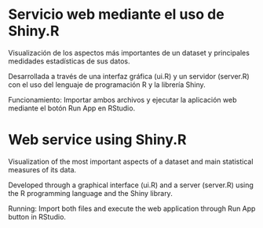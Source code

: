 # Servicio web mediante el uso de Shiny.R

Visualización de los aspectos más importantes de un dataset y principales medidades estadísticas de sus datos. 

Desarrollada a través de una interfaz gráfica (ui.R) y un servidor (server.R) con el uso del lenguaje de programación R y la librería Shiny.

Funcionamiento: Importar ambos archivos y ejecutar la aplicación web mediante el botón Run App en RStudio.

# Web service using Shiny.R

Visualization of the most important aspects of a dataset and main statistical measures of its data. 

Developed through a graphical interface (ui.R) and a server (server.R) using the R programming language and the Shiny library.

Running: Import both files and execute the web application through Run App button in RStudio.
